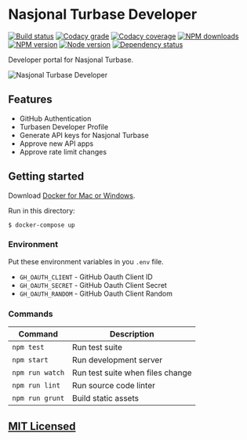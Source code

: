 # Nasjonal Turbase Developer

[![Build status](https://app.wercker.com/status/5a3835c2b0aee058bc7d6a0dc3315880/s "wercker status")](https://app.wercker.com/project/bykey/5a3835c2b0aee058bc7d6a0dc3315880)
[![Codacy grade](https://img.shields.io/codacy/grade/5718986a9cf11bee121d695b.svg "Codacy grade")](https://www.codacy.com/app/Turbasen/Developer)
[![Codacy coverage](https://img.shields.io/codacy/coverage/5718986a9cf11bee121d695b.svg "Codacy coverage")](https://www.codacy.com/app/Turbasen/Developer)
[![NPM downloads](https://img.shields.io/npm/dm/@turbasen/developer.svg "NPM downloads")](https://www.npmjs.com/package/@turbasen/developer)
[![NPM version](https://img.shields.io/npm/v/@turbasen/developer.svg "NPM version")](https://www.npmjs.com/package/@turbasen/developer)
[![Node version](https://img.shields.io/node/v/@turbasen/developer.svg "Node version")](https://www.npmjs.com/package/@turbasen/developer)
[![Dependency status](https://img.shields.io/david/Turbasen/Developer.svg "Dependency status")](https://david-dm.org/Turbasen/Developer)

Developer portal for Nasjonal Turbase.

![Nasjonal Turbase Developer](https://raw.githubusercontent.com/Turbasen/Developer/master/static/images/demo.gif)

## Features

* GitHub Authentication
* Turbasen Developer Profile
* Generate API keys for Nasjonal Turbase
* Approve new API apps
* Approve rate limit changes

## Getting started

Download [Docker for Mac or Windows](https://www.docker.com/products/docker).

Run in this directory:

```
$ docker-compose up
```

### Environment

Put these environment variables in you `.env` file.

* `GH_OAUTH_CLIENT` - GitHub Oauth Client ID
* `GH_OAUTH_SECRET` - GitHub Oauth Client Secret
* `GH_OAUTH_RANDOM` - GitHub Oauth Client Random

### Commands

| Command         | Description                     |
|-----------------|---------------------------------|
| `npm test`      | Run test suite                  |
| `npm start`     | Run development server          |
| `npm run watch` | Run test suite when files change|
| `npm run lint`  | Run source code linter          |
| `npm run grunt` | Build static assets             |

## [MIT Licensed](https://github.com/Turbasen/Developer/blob/master/LICENSE)
